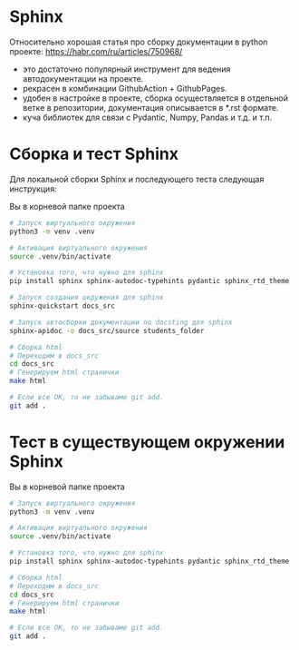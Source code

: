 # Sphinx

Относительно хорошая статья про сборку документации в python проекте:
https://habr.com/ru/articles/750968/

* это достаточно популярный инструмент для ведения автодокументации на проекте.
* рекрасен в комбинации GithubAction + GithubPages.
* удобен в настройке в проекте, сборка осуществляется в отдельной ветке в репозитории, документация описывается в *.rst формате.
* куча библиотек для связи с Pydantic, Numpy, Pandas и т.д. и т.п.

# Сборка и тест Sphinx

Для локальной сборки Sphinx и последующего теста следующая инструкция:

Вы в корневой папке проекта
```Bash
# Запуск виртуального окружения
python3 -m venv .venv
```

```Bash
# Активация виртуального окружения
source .venv/bin/activate
```

```Bash
# Установка того, что нужно для sphinx
pip install sphinx sphinx-autodoc-typehints pydantic sphinx_rtd_theme
```

```Bash
# Запуск создания окружения для sphinx
sphinx-quickstart docs_src
```

```Bash
# Запуск автосборки документации по docsting для sphinx
sphinx-apidoc -o docs_src/source students_folder
```

```Bash
# Сборка html
# Переходим в docs_src
cd docs_src
# Генерируем html странички
make html
```

```Bash
# Если все OK, то не забываме git add.
git add .
```

# Тест в существующем окружении Sphinx
Вы в корневой папке проекта
```Bash
# Запуск виртуального окружения
python3 -m venv .venv
```

```Bash
# Активация виртуального окружения
source .venv/bin/activate
```

```Bash
# Установка того, что нужно для sphinx
pip install sphinx sphinx-autodoc-typehints pydantic sphinx_rtd_theme
```

```Bash
# Сборка html
# Переходим в docs_src
cd docs_src
# Генерируем html странички
make html
```

```Bash
# Если все OK, то не забываме git add.
git add .
```
